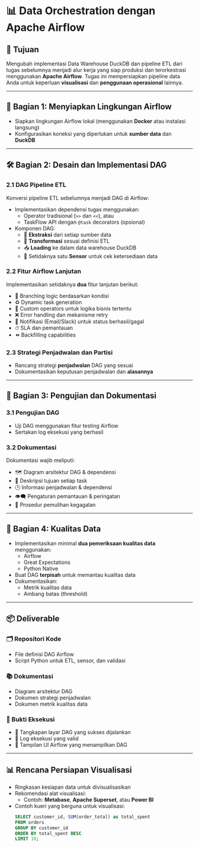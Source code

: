 # 📊 Data Orchestration dengan Apache Airflow

## 🎯 Tujuan
Mengubah implementasi Data Warehouse DuckDB dan pipeline ETL dari tugas sebelumnya menjadi alur kerja yang siap produksi dan terorkestrasi menggunakan **Apache Airflow**. Tugas ini mempersiapkan pipeline data Anda untuk keperluan **visualisasi** dan **penggunaan operasional** lainnya.

---

## 🧱 Bagian 1: Menyiapkan Lingkungan Airflow

- Siapkan lingkungan Airflow lokal (menggunakan **Docker** atau instalasi langsung)
- Konfigurasikan koneksi yang diperlukan untuk **sumber data** dan **DuckDB**

---

## 🛠️ Bagian 2: Desain dan Implementasi DAG

### 2.1 DAG Pipeline ETL

Konversi pipeline ETL sebelumnya menjadi DAG di Airflow:

- Implementasikan dependensi tugas menggunakan:
  - Operator tradisional (`>>` dan `<<`), atau
  - TaskFlow API dengan `@task` decorators (opsional)
- Komponen DAG:
  - 🔄 **Ekstraksi** dari setiap sumber data
  - 🧪 **Transformasi** sesuai definisi ETL
  - 📥 **Loading** ke dalam data warehouse DuckDB
  - 👀 Setidaknya satu **Sensor** untuk cek ketersediaan data

### 2.2 Fitur Airflow Lanjutan

Implementasikan setidaknya **dua** fitur lanjutan berikut:

- 🔀 Branching logic berdasarkan kondisi
- ♻️ Dynamic task generation
- 🧩 Custom operators untuk logika bisnis tertentu
- ❌ Error handling dan mekanisme retry
- 📣 Notifikasi (Email/Slack) untuk status berhasil/gagal
- ⏱ SLA dan pemantauan
- ⏪ Backfilling capabilities

### 2.3 Strategi Penjadwalan dan Partisi

- Rancang strategi **penjadwalan** DAG yang sesuai
- Dokumentasikan keputusan penjadwalan dan **alasannya**

---

## 🧪 Bagian 3: Pengujian dan Dokumentasi

### 3.1 Pengujian DAG

- Uji DAG menggunakan fitur testing Airflow
- Sertakan log eksekusi yang berhasil

### 3.2 Dokumentasi

Dokumentasi wajib meliputi:

- 🗺 Diagram arsitektur DAG & dependensi
- 📌 Deskripsi tujuan setiap task
- 🕒 Informasi penjadwalan & dependensi
- 👁️‍🗨️ Pengaturan pemantauan & peringatan
- 🔁 Prosedur pemulihan kegagalan

---

## 📐 Bagian 4: Kualitas Data

- Implementasikan minimal **dua pemeriksaan kualitas data** menggunakan:
  - Airflow
  - Great Expectations
  - Python Native
- Buat DAG **terpisah** untuk memantau kualitas data
- Dokumentasikan:
  - Metrik kualitas data
  - Ambang batas (threshold)

---

## 📦 Deliverable

### 🗂 Repositori Kode
- File definisi DAG Airflow
- Script Python untuk ETL, sensor, dan validasi

### 📚 Dokumentasi
- Diagram arsitektur DAG
- Dokumen strategi penjadwalan
- Dokumen metrik kualitas data

### 🧾 Bukti Eksekusi
- 📸 Tangkapan layar DAG yang sukses dijalankan
- 📄 Log eksekusi yang valid
- 📸 Tampilan UI Airflow yang menampilkan DAG

---

## 📊 Rencana Persiapan Visualisasi

- Ringkasan kesiapan data untuk divisualisasikan
- Rekomendasi alat visualisasi:
  - Contoh: **Metabase**, **Apache Superset**, atau **Power BI**
- Contoh kueri yang berguna untuk visualisasi:
  ```sql
  SELECT customer_id, SUM(order_total) as total_spent
  FROM orders
  GROUP BY customer_id
  ORDER BY total_spent DESC
  LIMIT 10;

